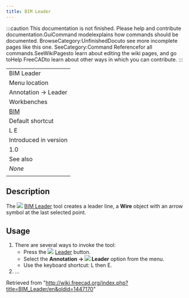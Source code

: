 ```yaml
---
title: BIM Leader
---
```


:::caution
This documentation is not finished. Please help and contribute documentation.GuiCommand modelexplains how commands should be documented. BrowseCategory:UnfinishedDocuto see more incomplete pages like this one. SeeCategory:Command Referencefor all commands.SeeWikiPagesto learn about editing the wiki pages, and go toHelp FreeCADto learn about other ways in which you can contribute.
:::

|                                       |
| ------------------------------------- |
| BIM Leader                            |
| Menu location                         |
| Annotation → Leader                   |
| Workbenches                           |
| [BIM](/BIM_Workbench "BIM Workbench") |
| Default shortcut                      |
| L E                                   |
| Introduced in version                 |
| 1.0                                   |
| See also                              |
| _None_                                |
|                                       |

## Description

The ![](/images/BIM_Leader.svg) [BIM Leader](/BIM_Leader "BIM Leader") tool creates a leader line, a **Wire** object with an arrow symbol at the last selected point.

## Usage

1. There are several ways to invoke the tool:
   - Press the ![](/images/BIM_Leader.svg) [Leader](/BIM_Leader "BIM Leader") button.
   - Select the **Annotation → ![](/images/BIM_Leader.svg) Leader** option from the menu.
   - Use the keyboard shortcut: L then E.
2. ...

Retrieved from "<http://wiki.freecad.org/index.php?title=BIM_Leader/en&oldid=1447170>"
